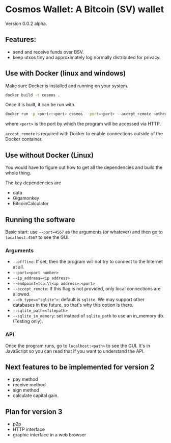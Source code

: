 # Cosmos Wallet: A Bitcoin (SV) wallet

Version 0.0.2 alpha.

## Features:

* send and receive funds over BSV.
* keep utxos tiny and approximately log normally distributed for privacy.

## Use with Docker (linux and windows)

Make sure Docker is installed and running on your system.

```bash
docker build -t cosmos .
```

Once it is built, it can be run with. 

```bash
docker run -p <port>:<port> cosmos --port=<port> --accept_remote <other args...>
```

where `<port>` is the port by which the program will be accessed via HTTP. 

`accept_remote` is required with Docker to enable connections outside of the Docker container.

## Use without Docker (Linux)

You would have to figure out how to get all the dependencies and build the whole thing.

The key dependencies are
 * data
 * Gigamonkey
 * BitcoinCalculator

## Running the software

Basic start: use `--port=4567` as the arguments (or whatever) and then go to `localhost:4567` to see the GUI.

### Arguments

* `--offline`: If set, then the program will not try to connect to the Internet at all. 
* `--port=<port number>`
* `--ip_address=<ip address>`
* `--endpoint=tcp:\\<ip address>:<port>`
* `--accept_remote`: If this flag is not provided, only local connections are allowed.
* `--db_type=<"sqlite">`: default is `sqlite`. We may support other databases in the future, so that's why this option is there.
* `--sqlite_path=<filepath>`
* `--sqlite_in_memory`: set instead of `sqlite_path` to use an in_memory db. (Testing only).

### API

Once the program runs, go to `localhost:<path>` to see the GUI. It's in JavaScript so you can read that if you want to understand the API.

## Next features to be implemented for version 2

* pay method
* receive method
* sign method
* calculate capital gain.

## Plan for version 3

* p2p
* HTTP interface
* graphic interface in a web browser
